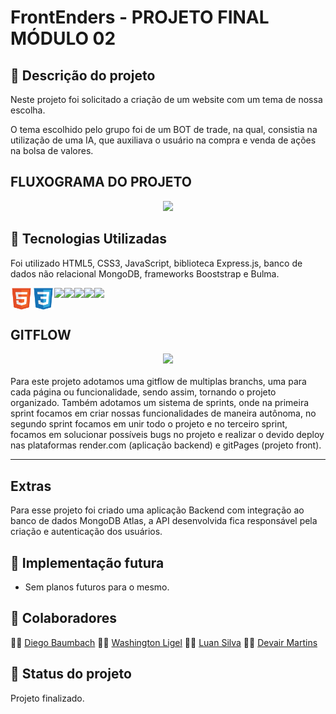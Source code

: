# FrontEnders - PROJETO FINAL MÓDULO 02

## :memo: Descrição do projeto

Neste projeto foi solicitado a criação de um website com um tema de nossa escolha.

O tema escolhido pelo grupo foi de um BOT de trade, na qual, consistia na utilização de uma IA, que auxiliava o usuário na compra e venda de ações na bolsa de valores.

## FLUXOGRAMA DO PROJETO

<div align="center">
<img heigth="350em" src="https://media.discordapp.net/attachments/1020599652724248672/1064655645955084490/flow.jpg?width=960&height=545">
</div>

## :wrench: Tecnologias Utilizadas
  <p> Foi utilizado HTML5, CSS3, JavaScript, biblioteca Express.js, banco de dados não relacional MongoDB, frameworks Booststrap e Bulma.</p>
<img align="left" height="35em" alt="HTML" src="https://raw.githubusercontent.com/devicons/devicon/master/icons/html5/html5-original.svg">
<img align="left" height="35em" alt="CSS" src="https://raw.githubusercontent.com/devicons/devicon/master/icons/css3/css3-original.svg">
<img align="left" height="35em" src="https://cdn.jsdelivr.net/gh/devicons/devicon/icons/javascript/javascript-original.svg" />
<img align="left" height="50em" src="https://encrypted-tbn0.gstatic.com/images?q=tbn:ANd9GcTPWWXVohNdns_Rh_2jxf6VwpXiGNuuuuDQ_Q&usqp=CAU">
<img align="left" height="50em" src="https://cdn.jsdelivr.net/gh/devicons/devicon/icons/mongodb/mongodb-original-wordmark.svg">
<img align="left" height="50em" src="https://cdn.jsdelivr.net/gh/devicons/devicon/icons/bootstrap/bootstrap-original-wordmark.svg">
<img align="left" height="50em" src="https://cdn.jsdelivr.net/gh/devicons/devicon/icons/bulma/bulma-plain.svg">
<br>
<br>

## GITFLOW

<div align="center">
<img heigth="350em" src="https://media.discordapp.net/attachments/1020599652724248672/1064655606637662249/gitflow.jpg?width=960&height=502">
</div>

<br>
Para este projeto adotamos uma gitflow de multiplas branchs, uma para cada página ou funcionalidade, sendo assim, tornando o projeto organizado.
Também adotamos um sistema de sprints, onde na primeira sprint focamos em criar nossas funcionalidades de maneira autônoma, no segundo sprint focamos em unir todo o projeto e no terceiro sprint, focamos em solucionar possíveis bugs no projeto e realizar o devido deploy nas plataformas render.com (aplicação backend) e gitPages (projeto front).
<hr>


## Extras
Para esse projeto foi criado uma aplicação Backend com integração ao banco de dados MongoDB Atlas, a API desenvolvida fica responsável pela criação e autenticação dos usuários.

## :rocket: Implementação futura
* Sem planos futuros para o mesmo.

## :handshake: Colaboradores
🧑‍💻 <a href="https://github.com/DevPhde">Diego Baumbach</a>
🧑‍💻 <a href="https://github.com/WashLigel">Washington Ligel</a>
🧑‍💻 <a href="https://github.com/luansilva92">Luan Silva</a>
🧑‍💻 <a href="https://github.com/DevairUva">Devair Martins</a>



## :dart: Status do projeto
Projeto finalizado.
